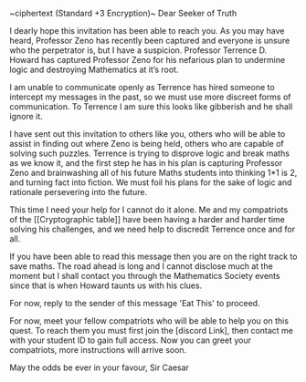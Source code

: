 ~ciphertext (Standard +3 Encryption)~
Dear Seeker of Truth

I dearly hope this invitation has been able to reach you. As you may have heard, Professor Zeno has recently been captured and everyone is unsure who the perpetrator is, but I have a suspicion. Professor Terrence D. Howard has captured Professor Zeno for his nefarious plan to undermine logic and destroying Mathematics at it’s root.

I am unable to communicate openly as Terrence has hired someone to intercept my messages in the past, so we must use more discreet forms of communication. To Terrence I am sure this looks like gibberish and he shall ignore it.

I have sent out this invitation to others like you, others who will be able to assist in finding out where Zeno is being held, others who are capable of solving such puzzles. Terrence is trying to disprove logic and break maths as we know it, and the first step he has in his plan is capturing Professor Zeno and brainwashing all of his future Maths students into thinking 1\*1 is 2, and turning fact into fiction. We must foil his plans for the sake of logic and rationale persevering into the future.

This time I need your help for I cannot do it alone. Me and my compatriots of the [[Cryptographic table]] have been having a harder and harder time solving his challenges, and we need help to discredit Terrence once and for all. 

If you have been able to read this message then you are on the right track to save maths. The road ahead is long and I cannot disclose much at the moment but I shall contact you through the Mathematics Society events since that is when Howard taunts us with his clues.

For now, reply to the sender of this message 'Eat This' to proceed. 

For now, meet your fellow compatriots who will be able to help you on this quest. To reach them you must first join the [discord Link], then contact me with your student ID to gain full access. Now you can greet your compatriots, more instructions will arrive soon. 

May the odds be ever in your favour,
Sir Caesar